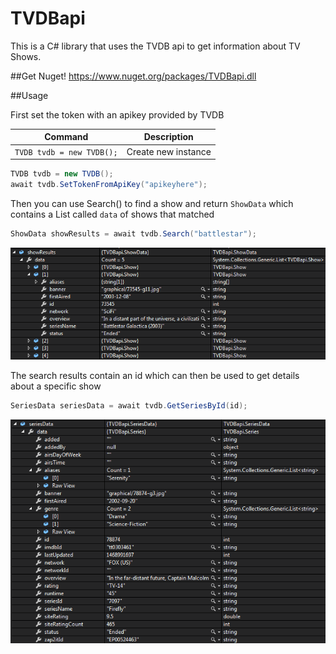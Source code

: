 # TVDBapi
This is a C# library that uses the TVDB api to get information about TV Shows.

##Get
Nuget!  https://www.nuget.org/packages/TVDBapi.dll

##Usage

First set the token with an apikey provided by TVDB

| Command | Description |
| ------- | ----------- |
| `TVDB tvdb = new TVDB();` | Create new instance |


```csharp
TVDB tvdb = new TVDB();
await tvdb.SetTokenFromApiKey("apikeyhere");
```

Then you can use Search() to find a show and return `ShowData` which contains a List<Show> called `data` of shows that matched

```csharp
ShowData showResults = await tvdb.Search("battlestar");
```
![alt tag](https://github.com/tehjrow/TVDBapi/blob/master/TVDBapi/Images/ShowData.PNG)

The search results contain an id which can then be used to get details about a specific show

```csharp
SeriesData seriesData = await tvdb.GetSeriesById(id);
```
![alt tag](https://github.com/tehjrow/TVDBapi/blob/master/TVDBapi/Images/SeriesData.PNG)
